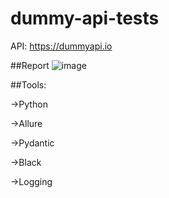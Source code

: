 # dummy-api-tests
API: https://dummyapi.io

##Report
![image](https://github.com/kozlov2777/dummy-api-tests/assets/74189473/6005f3b7-9a9a-4ecc-a827-7e35465cd5d9)

##Tools:

->Python

->Allure

->Pydantic

->Black

->Logging

